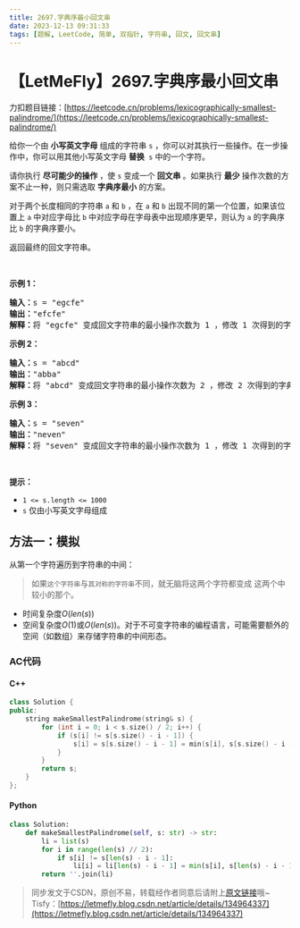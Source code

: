 ```yaml
---
title: 2697.字典序最小回文串
date: 2023-12-13 09:31:33
tags: [题解, LeetCode, 简单, 双指针, 字符串, 回文, 回文串]
---
```


# 【LetMeFly】2697.字典序最小回文串

力扣题目链接：[https://leetcode.cn/problems/lexicographically-smallest-palindrome/](https://leetcode.cn/problems/lexicographically-smallest-palindrome/)

<p>给你一个由 <strong>小写英文字母</strong> 组成的字符串 <code>s</code> ，你可以对其执行一些操作。在一步操作中，你可以用其他小写英文字母 <strong>替换</strong>&nbsp; <code>s</code> 中的一个字符。</p>

<p>请你执行 <strong>尽可能少的操作</strong> ，使 <code>s</code> 变成一个 <strong>回文串</strong> 。如果执行 <strong>最少</strong> 操作次数的方案不止一种，则只需选取 <strong>字典序最小</strong> 的方案。</p>

<p>对于两个长度相同的字符串 <code>a</code> 和 <code>b</code> ，在 <code>a</code> 和 <code>b</code> 出现不同的第一个位置，如果该位置上 <code>a</code> 中对应字母比 <code>b</code> 中对应字母在字母表中出现顺序更早，则认为 <code>a</code> 的字典序比 <code>b</code> 的字典序要小。</p>

<p>返回最终的回文字符串。</p>

<p>&nbsp;</p>

<p><strong>示例 1：</strong></p>

<pre>
<strong>输入：</strong>s = "egcfe"
<strong>输出：</strong>"efcfe"
<strong>解释：</strong>将 "egcfe" 变成回文字符串的最小操作次数为 1 ，修改 1 次得到的字典序最小回文字符串是 "efcfe"，只需将 'g' 改为 'f' 。
</pre>

<p><strong>示例 2：</strong></p>

<pre>
<strong>输入：</strong>s = "abcd"
<strong>输出：</strong>"abba"
<strong>解释：</strong>将 "abcd" 变成回文字符串的最小操作次数为 2 ，修改 2 次得到的字典序最小回文字符串是 "abba" 。
</pre>

<p><strong>示例 3：</strong></p>

<pre>
<strong>输入：</strong>s = "seven"
<strong>输出：</strong>"neven"
<strong>解释：</strong>将 "seven" 变成回文字符串的最小操作次数为 1 ，修改 1 次得到的字典序最小回文字符串是 "neven" 。</pre>

<p>&nbsp;</p>

<p><strong>提示：</strong></p>

<ul>
	<li><code>1 &lt;= s.length &lt;= 1000</code></li>
	<li><code>s</code> 仅由小写英文字母组成</li>
</ul>


    
## 方法一：模拟

从第一个字符遍历到字符串的中间：

> 如果```这个字符串```与```其对称的字符串```不同，就无脑将这两个字符都变成 这两个中较小的那个。

+ 时间复杂度$O(len(s))$
+ 空间复杂度$O(1)$或$O(len(s))$。对于不可变字符串的编程语言，可能需要额外的空间（如数组）来存储字符串的中间形态。

### AC代码

#### C++

```cpp
class Solution {
public:
    string makeSmallestPalindrome(string& s) {
        for (int i = 0; i < s.size() / 2; i++) {
            if (s[i] != s[s.size() - i - 1]) {
                s[i] = s[s.size() - i - 1] = min(s[i], s[s.size() - i - 1]);
            }
        }
        return s;
    }
};
```

#### Python

```python
class Solution:
    def makeSmallestPalindrome(self, s: str) -> str:
        li = list(s)
        for i in range(len(s) // 2):
            if s[i] != s[len(s) - i - 1]:
                li[i] = li[len(s) - i - 1] = min(s[i], s[len(s) - i - 1])
        return ''.join(li)
```

> 同步发文于CSDN，原创不易，转载经作者同意后请附上[原文链接](https://blog.tisfy.eu.org/2023/12/13/LeetCode%202697.%E5%AD%97%E5%85%B8%E5%BA%8F%E6%9C%80%E5%B0%8F%E5%9B%9E%E6%96%87%E4%B8%B2/)哦~
> Tisfy：[https://letmefly.blog.csdn.net/article/details/134964337](https://letmefly.blog.csdn.net/article/details/134964337)
